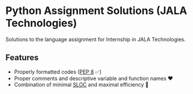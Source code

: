 # Python Assignment Solutions (JALA Technologies)

Solutions to the language assignment for Internship in JALA Technologies.

## Features

- Properly formatted codes ([PEP 8](https://www.python.org/dev/peps/pep-0008/) ✅)
- Proper comments and descriptive variable and function names ❤
- Combination of minimal [SLOC](https://en.wikipedia.org/wiki/Source_lines_of_code) and maximal efficiency 🙌

